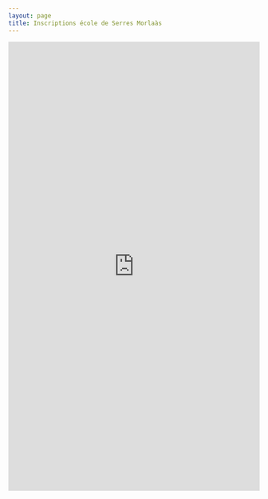 ```yaml
---
layout: page
title: Inscriptions école de Serres Morlaàs
---
```


<iframe src="https://docs.google.com/forms/d/e/1FAIpQLScwLddHxaJkk5dt9Z_jLxSzE1nDa8aC7T68lSwxXZybPKnxSg/viewform?embedded=true" width="100%" height="900" frameborder="0" marginheight="0" marginwidth="0">Chargement…</iframe>
